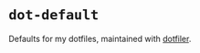 # `dot-default`

Defaults for my dotfiles, maintained with
[dotfiler](https://github.com/svetlyak40wt/dotfiler).
